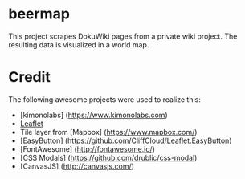 # beermap

This project scrapes DokuWiki pages from a private wiki project. The resulting data is visualized in a world map.

# Credit
The following awesome projects were used to realize this:
* [kimonolabs] (https://www.kimonolabs.com)
* [Leaflet](http://leafletjs.com/)
* Tile layer from [Mapbox] (https://www.mapbox.com/)
* [EasyButton] (https://github.com/CliffCloud/Leaflet.EasyButton)
* [FontAwesome] (http://fontawesome.io/)
* [CSS Modals] (https://github.com/drublic/css-modal)
* [CanvasJS] (http://canvasjs.com/)
